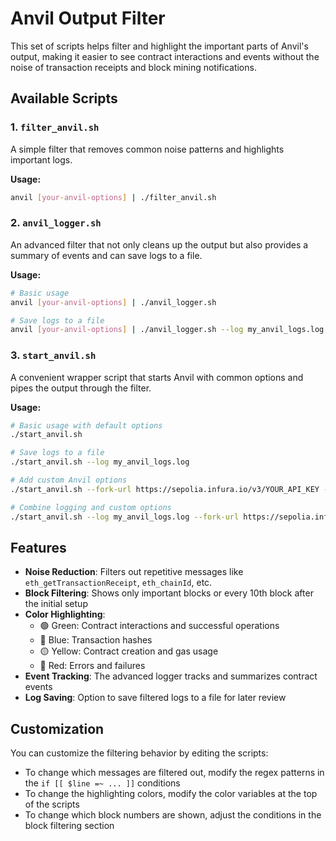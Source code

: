 # Anvil Output Filter

This set of scripts helps filter and highlight the important parts of Anvil's output, making it easier to see contract interactions and events without the noise of transaction receipts and block mining notifications.

## Available Scripts

### 1. `filter_anvil.sh`

A simple filter that removes common noise patterns and highlights important logs.

**Usage:**
```bash
anvil [your-anvil-options] | ./filter_anvil.sh
```

### 2. `anvil_logger.sh`

An advanced filter that not only cleans up the output but also provides a summary of events and can save logs to a file.

**Usage:**
```bash
# Basic usage
anvil [your-anvil-options] | ./anvil_logger.sh

# Save logs to a file
anvil [your-anvil-options] | ./anvil_logger.sh --log my_anvil_logs.log
```

### 3. `start_anvil.sh`

A convenient wrapper script that starts Anvil with common options and pipes the output through the filter.

**Usage:**
```bash
# Basic usage with default options
./start_anvil.sh

# Save logs to a file
./start_anvil.sh --log my_anvil_logs.log

# Add custom Anvil options
./start_anvil.sh --fork-url https://sepolia.infura.io/v3/YOUR_API_KEY --fork-block-number 5000000

# Combine logging and custom options
./start_anvil.sh --log my_anvil_logs.log --fork-url https://sepolia.infura.io/v3/YOUR_API_KEY
```

## Features

- **Noise Reduction**: Filters out repetitive messages like `eth_getTransactionReceipt`, `eth_chainId`, etc.
- **Block Filtering**: Shows only important blocks or every 10th block after the initial setup
- **Color Highlighting**:
  - 🟢 Green: Contract interactions and successful operations
  - 🔵 Blue: Transaction hashes
  - 🟡 Yellow: Contract creation and gas usage
  - 🔴 Red: Errors and failures
- **Event Tracking**: The advanced logger tracks and summarizes contract events
- **Log Saving**: Option to save filtered logs to a file for later review

## Customization

You can customize the filtering behavior by editing the scripts:

- To change which messages are filtered out, modify the regex patterns in the `if [[ $line =~ ... ]]` conditions
- To change the highlighting colors, modify the color variables at the top of the scripts
- To change which block numbers are shown, adjust the conditions in the block filtering section 